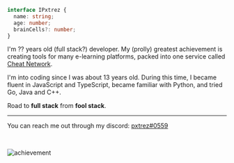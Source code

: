 ```ts
interface IPxtrez {
  name: string;
  age: number;
  brainCells?: number;
}
```

I'm ?? years old (full stack?) developer. My (prolly) greatest achievement is creating tools for many e-learning platforms, packed into one service called [Cheat Network](https://cheatnetwork.eu).

I'm into coding since I was about 13 years old. During this time, I became fluent in JavaScript and TypeScript, became familiar with Python, and tried Go, Java and C++.

Road to **full stack** from **fool stack**.

---

You can reach me out through my discord: [pxtrez#0559](https://discord.com/users/441244042525671424)

<br/>

![achievement](https://user-images.githubusercontent.com/79142358/201485976-659bcdc0-75ed-4609-8dc4-7ca4ffd2ff7a.png)
